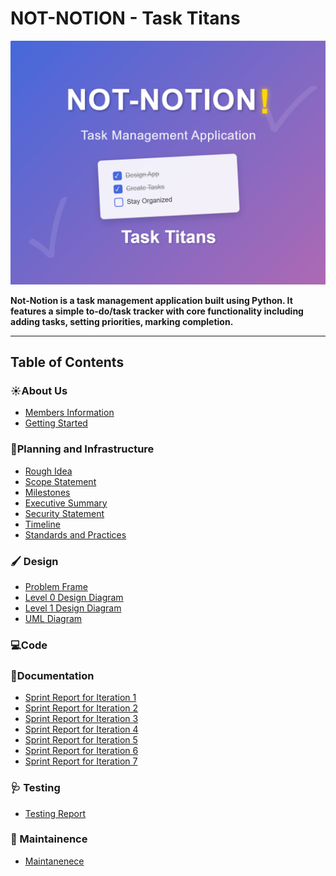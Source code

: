 # NOT-NOTION - Task Titans
 
![image](https://github.com/aricybr/NOT-NOTION-/blob/main/Documentation/Screenshot%202025-04-22%20164859.png)

**Not-Notion is a task management application built using Python. It features a simple to-do/task tracker with core functionality including adding tasks, setting priorities, marking completion.**

---
## Table of Contents
### ☀️About Us
-  [Members Information](Documentation/Members_Info.md)
-  [Getting Started](Documentation/Getting_Started.md)
### 📒Planning and Infrastructure
- [Rough Idea](Documentation/Rough_Idea.md)
- [Scope Statement](Documentation/Scope_Statement.md)
- [Milestones](Documentation/Milestones.md)
- [Executive Summary](Documentation/Executive_Summary.md)
- [Security Statement](Documentation/Security_Statement.md)
- [Timeline](Documentation/Timeline.md)
- [Standards and Practices](Documentation/Standards_and_Practices.md)
### 🖌️ Design
-  [Problem Frame]()
-  [Level 0 Design Diagram]()
-  [Level 1 Design Diagram]()
-  [UML Diagram]()
### 💻Code 

  

### 📖Documentation
-  [Sprint Report for Iteration 1]()
-  [Sprint Report for Iteration 2]()
-  [Sprint Report for Iteration 3]()
-  [Sprint Report for Iteration 4]()
-  [Sprint Report for Iteration 5]()
-  [Sprint Report for Iteration 6]()
-  [Sprint Report for Iteration 7]()

### 🩺 Testing
- [Testing Report]()
  
### 🔧 Maintainence
- [Maintanenece]()
